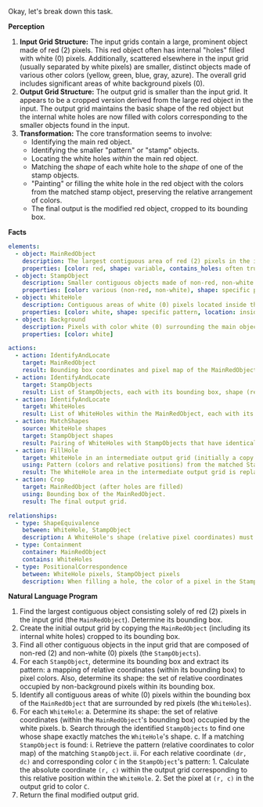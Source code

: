 Okay, let's break down this task.

**Perception**

1.  **Input Grid Structure:** The input grids contain a large, prominent object made of red (2) pixels. This red object often has internal "holes" filled with white (0) pixels. Additionally, scattered elsewhere in the input grid (usually separated by white pixels) are smaller, distinct objects made of various other colors (yellow, green, blue, gray, azure). The overall grid includes significant areas of white background pixels (0).
2.  **Output Grid Structure:** The output grid is smaller than the input grid. It appears to be a cropped version derived from the large red object in the input. The output grid maintains the basic shape of the red object but the internal white holes are now filled with colors corresponding to the smaller objects found in the input.
3.  **Transformation:** The core transformation seems to involve:
    *   Identifying the main red object.
    *   Identifying the smaller "pattern" or "stamp" objects.
    *   Locating the white holes *within* the main red object.
    *   Matching the *shape* of each white hole to the *shape* of one of the stamp objects.
    *   "Painting" or filling the white hole in the red object with the colors from the matched stamp object, preserving the relative arrangement of colors.
    *   The final output is the modified red object, cropped to its bounding box.

**Facts**


```yaml
elements:
  - object: MainRedObject
    description: The largest contiguous area of red (2) pixels in the input grid. It often contains internal holes.
    properties: [color: red, shape: variable, contains_holes: often true]
  - object: StampObject
    description: Smaller contiguous objects made of non-red, non-white colors, located separately from the MainRedObject.
    properties: [color: various (non-red, non-white), shape: specific pattern, size: smaller than MainRedObject]
  - object: WhiteHole
    description: Contiguous areas of white (0) pixels located inside the MainRedObject's boundary, surrounded by red pixels.
    properties: [color: white, shape: specific pattern, location: inside MainRedObject]
  - object: Background
    description: Pixels with color white (0) surrounding the main objects.
    properties: [color: white]

actions:
  - action: IdentifyAndLocate
    target: MainRedObject
    result: Bounding box coordinates and pixel map of the MainRedObject.
  - action: IdentifyAndLocate
    target: StampObjects
    result: List of StampObjects, each with its bounding box, shape (relative coordinates), and pattern (relative coordinates to color map).
  - action: IdentifyAndLocate
    target: WhiteHoles
    result: List of WhiteHoles within the MainRedObject, each with its shape (relative coordinates within MainRedObject's bounding box) and location.
  - action: MatchShapes
    source: WhiteHole shapes
    target: StampObject shapes
    result: Pairing of WhiteHoles with StampObjects that have identical shapes (set of relative coordinates).
  - action: FillHole
    target: WhiteHole in an intermediate output grid (initially a copy of the MainRedObject)
    using: Pattern (colors and relative positions) from the matched StampObject.
    result: The WhiteHole area in the intermediate output grid is replaced with the StampObject's pattern.
  - action: Crop
    target: MainRedObject (after holes are filled)
    using: Bounding box of the MainRedObject.
    result: The final output grid.

relationships:
  - type: ShapeEquivalence
    between: WhiteHole, StampObject
    description: A WhiteHole's shape (relative pixel coordinates) must exactly match a StampObject's shape (relative pixel coordinates within its own bounding box) for a fill operation to occur.
  - type: Containment
    container: MainRedObject
    contains: WhiteHoles
  - type: PositionalCorrespondence
    between: WhiteHole pixels, StampObject pixels
    description: When filling a hole, the color of a pixel in the StampObject pattern is applied to the pixel at the corresponding relative position within the WhiteHole area in the output.
```


**Natural Language Program**

1.  Find the largest contiguous object consisting solely of red (2) pixels in the input grid (the `MainRedObject`). Determine its bounding box.
2.  Create the initial output grid by copying the `MainRedObject` (including its internal white holes) cropped to its bounding box.
3.  Find all other contiguous objects in the input grid that are composed of non-red (2) and non-white (0) pixels (the `StampObjects`).
4.  For each `StampObject`, determine its bounding box and extract its pattern: a mapping of relative coordinates (within its bounding box) to pixel colors. Also, determine its shape: the set of relative coordinates occupied by non-background pixels within its bounding box.
5.  Identify all contiguous areas of white (0) pixels within the bounding box of the `MainRedObject` that are surrounded by red pixels (the `WhiteHoles`).
6.  For each `WhiteHole`:
    a.  Determine its shape: the set of relative coordinates (within the `MainRedObject`'s bounding box) occupied by the white pixels.
    b.  Search through the identified `StampObjects` to find one whose shape exactly matches the `WhiteHole`'s shape.
    c.  If a matching `StampObject` is found:
        i.  Retrieve the pattern (relative coordinates to color map) of the matching `StampObject`.
        ii. For each relative coordinate `(dr, dc)` and corresponding color `C` in the `StampObject`'s pattern:
            1. Calculate the absolute coordinate `(r, c)` within the output grid corresponding to this relative position within the `WhiteHole`.
            2. Set the pixel at `(r, c)` in the output grid to color `C`.
7.  Return the final modified output grid.